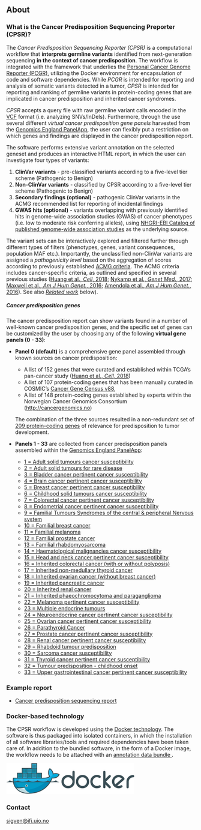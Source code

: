 ## About

###  What is the Cancer Predisposition Sequencing Preporter (CPSR)?

The *Cancer Predisposition Sequencing Reporter (CPSR)* is a computational workflow that **interprets germline variants** identified from next-generation sequencing **in the context of cancer predisposition**. The workflow is integrated with the framework that underlies the [Personal Cancer Genome Reporter (PCGR)](https://github.com/sigven), utilizing the Docker environment for encapsulation of code and software dependencies. While *PCGR* is intended for reporting and analysis of somatic variants detected in a tumor, *CPSR* is intended for reporting and ranking of germline variants in protein-coding genes that are implicated in cancer predisposition and inherited cancer syndromes.

*CPSR* accepts a query file with raw germline variant calls encoded in the [VCF](https://samtools.github.io/hts-specs/VCFv4.2.pdf) format (i.e. analyzing SNVs/InDels). Furthermore, through the use several different _virtual cancer predisposition gene panels_ harvested from the [Genomics England PanelApp](https://panelapp.genomicsengland.co.uk/), the user can flexibly put a restriction on which genes and findings are displayed in the cancer predisposition report.

The software performs extensive variant annotation on the selected geneset and produces an interactive HTML report, in which the user can investigate four types of variants:

1. __ClinVar variants__ - pre-classified variants according to a five-level tier scheme (Pathogenic to Benign)
2. __Non-ClinVar variants__ - classified by CPSR according to a five-level tier scheme (Pathogenic to Benign)
3. __Secondary findings (optional)__ - pathogenic ClinVar variants in the ACMG recommended list for reporting of incidental findings
4. __GWAS hits (optional)__ - variants overlapping with previously identified hits in genome-wide association studies (GWAS) of cancer phenotypes (i.e. low to moderate risk conferring alleles), using [NHGRI-EBI Catalog of published genome-wide association studies](https://www.ebi.ac.uk/gwas/) as the underlying source.

The variant sets can be interactively explored and filtered further through different types of filters (phenotypes, genes, variant consequences, population MAF etc.). Importantly, the unclassified non-ClinVar variants are assigned a *pathogenicity level* based on the aggregation of scores according to previously established [ACMG criteria](https://www.ncbi.nlm.nih.gov/pubmed/25741868). The ACMG criteria includes cancer-specific criteria, as outlined and specified in several previous studies ([Huang et al., *Cell*, 2018](https://www.ncbi.nlm.nih.gov/pubmed/29625052); [Nykamp et al., *Genet Med.*, 2017](https://www.ncbi.nlm.nih.gov/pubmed/28492532); [Maxwell et al., *Am J Hum Genet.*, 2016](https://www.ncbi.nlm.nih.gov/pubmed/27153395); [Amendola et al., *Am J Hum Genet.*,  2016](https://www.ncbi.nlm.nih.gov/pubmed/27181684)). See also [*Related work*](https://github.com/sigven/cpsr#related-work) below).

##### Cancer predisposition genes

The cancer predisposition report can show variants found in a number of well-known cancer predisposition genes, and the specific set of genes can be customized by the user by choosing any of the following __virtual gene panels (0 - 33)__:

  * **Panel 0 (default)** is a comprehensive gene panel assembled through known sources on cancer predisposition:
	* A list of 152 genes that were curated and established within TCGA’s pan-cancer study ([Huang et al., *Cell*, 2018](https://www.ncbi.nlm.nih.gov/pubmed/29625052))
	* A list of 107 protein-coding genes that has been manually curated in COSMIC’s [Cancer Gene Census v88](https://cancer.sanger.ac.uk/census),
	* A list of 148 protein-coding genes established by experts within the Norwegian Cancer Genomics Consortium (http://cancergenomics.no)

	The combination of the three sources resulted in a non-redundant set of [209 protein-coding genes](https://github.com/sigven/cpsr/blob/master/predisposition.md) of relevance for predisposition to tumor development.

  * **Panels 1 - 33** are collected from cancer predisposition panels assembled within the [Genomics England PanelApp](https://panelapp.genomicsengland.co.uk/):
	  * [1 = Adult solid tumours cancer susceptibility](https://panelapp.genomicsengland.co.uk/panels/245/)
	  * [2 = Adult solid tumours for rare disease](https://panelapp.genomicsengland.co.uk/panels/391/)
	  * [3 = Bladder cancer pertinent cancer susceptibility](https://panelapp.genomicsengland.co.uk/panels/208/)
	  * [4 = Brain cancer pertinent cancer susceptibility](https://panelapp.genomicsengland.co.uk/panels/166/)
	  * [5 = Breast cancer pertinent cancer susceptibility](https://panelapp.genomicsengland.co.uk/panels/55/)
	  * [6 = Childhood solid tumours cancer susceptibility](https://panelapp.genomicsengland.co.uk/panels/259/)
	  * [7 = Colorectal cancer pertinent cancer susceptibility](https://panelapp.genomicsengland.co.uk/panels/244/)
	  * [8 = Endometrial cancer pertinent cancer susceptibility](https://panelapp.genomicsengland.co.uk/panels/271/)
	  * [9 = Familial Tumours Syndromes of the central & peripheral Nervous system](https://panelapp.genomicsengland.co.uk/panels/167/)
	  * [10 = Familial breast cancer](https://panelapp.genomicsengland.co.uk/panels/158/)
	  * [11 = Familial melanoma](https://panelapp.genomicsengland.co.uk/panels/522/)
	  * [12 = Familial prostate cancer](https://panelapp.genomicsengland.co.uk/panels/318/)
	  * [13 = Familial rhabdomyosarcoma](https://panelapp.genomicsengland.co.uk/panels/290/)
	  * [14 = Haematological malignancies cancer susceptibility](https://panelapp.genomicsengland.co.uk/panels/59/)
	  * [15 = Head and neck cancer pertinent cancer susceptibility](https://panelapp.genomicsengland.co.uk/panels/115/)
	  * [16 = Inherited colorectal cancer (with or without polyposis)](https://panelapp.genomicsengland.co.uk/panels/254/)
	  * [17 = Inherited non-medullary thyroid cancer](https://panelapp.genomicsengland.co.uk/panels/171/)
	  * [18 = Inherited ovarian cancer (without breast cancer)](https://panelapp.genomicsengland.co.uk/panels/143/)
	  * [19 = Inherited pancreatic cancer](https://panelapp.genomicsengland.co.uk/panels/524/)
	  * [20 = Inherited renal cancer](https://panelapp.genomicsengland.co.uk/panels/521/)
	  * [21 = Inherited phaeochromocytoma and paraganglioma](https://panelapp.genomicsengland.co.uk/panels/97/)
	  * [22 = Melanoma pertinent cancer susceptibility](https://panelapp.genomicsengland.co.uk/panels/133/)
	  * [23 = Multiple endocrine tumours](https://panelapp.genomicsengland.co.uk/panels/36/)
	  * [24 = Neuroendocrine cancer pertinent cancer susceptibility](https://panelapp.genomicsengland.co.uk/panels/183/)
	  * [25 = Ovarian cancer pertinent cancer susceptibility](https://panelapp.genomicsengland.co.uk/panels/117/)
	  * [26 = Parathyroid Cancer](https://panelapp.genomicsengland.co.uk/panels/86/)
	  * [27 = Prostate cancer pertinent cancer susceptibility](https://panelapp.genomicsengland.co.uk/panels/17/)
	  * [28 = Renal cancer pertinent cancer susceptibility](https://panelapp.genomicsengland.co.uk/panels/154/)
	  * [29 = Rhabdoid tumour predisposition](https://panelapp.genomicsengland.co.uk/panels/600/)
	  * [30 = Sarcoma cancer susceptibility](https://panelapp.genomicsengland.co.uk/panels/217/)
	  * [31 = Thyroid cancer pertinent cancer susceptibility](https://panelapp.genomicsengland.co.uk/panels/421/)
	  * [32 = Tumour predisposition - childhood onset](https://panelapp.genomicsengland.co.uk/panels/243/)
	  * [33 = Upper gastrointestinal cancer pertinent cancer susceptibility](https://panelapp.genomicsengland.co.uk/panels/273/)


### Example report

* [Cancer predisposition sequencing report](http://folk.uio.no/sigven/example.cpsr.grch37.html)

### Docker-based technology

The CPSR workflow is developed using the [Docker technology](https://www.docker.com/what-docker). The software is thus packaged into isolated containers, in which the installation of all software libraries/tools and required dependencies have been taken care of. In addition to the bundled software, in the form of a Docker image, the workflow needs to be attached with an [annotation data bundle ](annotation_resources.html).

![](docker-logo50.png)

### Contact

sigven@ifi.uio.no

